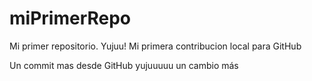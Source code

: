 # miPrimerRepo
Mi primer repositorio. Yujuu!
Mi primera contribucion local para GitHub

Un commit mas desde GitHub
yujuuuuu
un cambio más
